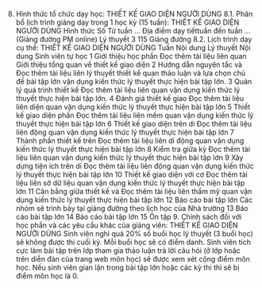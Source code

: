 8. Hình thức tổ chức dạy học: THIẾT KẾ GIAO DIỆN NGƯỜI DÙNG
8.1. Phân bổ lịch trình giảng dạy trong 1 học kỳ (15 tuần): THIẾT KẾ GIAO DIỆN NGƯỜI DÙNG Hình thức Số Từ tuần ... Địa điểm dạy tiếttuần đến tuần ... (Giảng đường PM online) Lý thuyết 3 115 Giảng đường 8.2. Lịch trình dạy cụ thể: THIẾT KẾ GIAO DIỆN NGƯỜI DÙNG Tuần Nội dung Lý thuyết Nội dung Sinh viên tự học 1 Giới thiệu học phần Đọc thêm tài liệu liên quan Giới thiệu tổng quan về thiết kế giao diện 2 Hướng dẫn nguyên tắc và Đọc thêm tài liệu liên lý thuyết thiết kế quan thảo luận và lựa chọn chủ đề bài tập lớn vận dụng kiến thức lý thuyết thực hiện bài tập lớn. 3 Quản lý quá trình thiết kế Đọc thêm tài liệu liên quan vận dụng kiến thức lý thuyết thực hiện bài tập lớn. 4 Đánh giá thiết kế giao Đọc thêm tài liệu liên diện quan vận dụng kiến thức lý thuyết thực hiện bài tập lớn 5 Thiết kế giao diện phần Đọc thêm tài liệu liên mềm quan vận dụng kiến thức lý thuyết thực hiện bài tập lớn 6 Thiết kế giao diện trên di Đọc thêm tài liệu liên động quan vận dụng kiến thức lý thuyết thực hiện bài tập lớn 7 Thành phần thiết kế trên Đọc thêm tài liệu liên di động quan vận dụng kiến thức lý thuyết thực hiện bài tập lớn 8 Kiểm tra giữa kỳ Đọc thêm tài liệu liên quan vận dụng kiến thức lý thuyết thực hiện bài tập lớn 9 Xây dựng tiện ích trên di Đọc thêm tài liệu liên động quan vận dụng kiến thức lý thuyết thực hiện bài tập lớn 10 Thiết kế giao diện với cơ Đọc thêm tài liệu liên sở dữ liệu quan vận dụng kiến thức lý thuyết thực hiện bài tập lớn 11 Cân bằng giữa thiết kế và Đọc thêm tài liệu liên thẩm mỹ quan vận dụng kiến thức lý thuyết thực hiện bài tập lớn 12 Báo cáo bài tập lớn Các nhóm sẽ trình bày tại giảng đường theo lịch học của Nhà trường 13 Báo cáo bài tập lớn 14 Báo cáo bài tập lớn 15 Ôn tập 9. Chính sách đối với học phần và các yêu cầu khác của giảng viên: THIẾT KẾ GIAO DIỆN NGƯỜI DÙNG Sinh viên nghỉ quá 20% số buổi học lý thuyết (3 buổi học) sẽ không được thi cuối kỳ. Mỗi buổi học sẽ có điểm danh. Sinh viên tích cực làm bài tập trên lớp tham gia thảo luận trả lời câu hỏi (ở lớp hoặc trên diễn đàn của trang web môn học) sẽ được xem xét cộng điểm môn học. Nếu sinh viên gian lận trong bài tập lớn hoặc các kỳ thi thì sẽ bị điểm môn học là 0.
